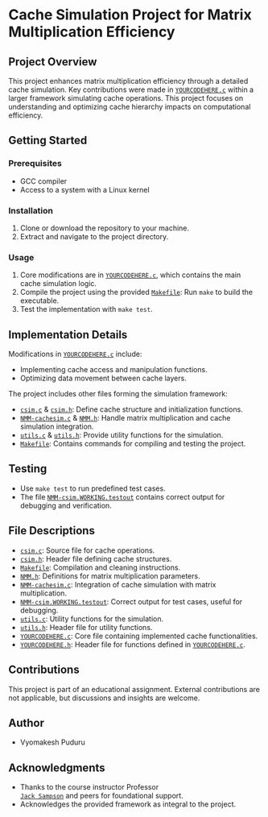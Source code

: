 # Cache Simulation Project for Matrix Multiplication Efficiency

## Project Overview
This project enhances matrix multiplication efficiency through a detailed cache simulation. Key contributions were made in [`YOURCODEHERE.c`](Project_files/YOURCODEHERE.c) within a larger framework simulating cache operations. This project focuses on understanding and optimizing cache hierarchy impacts on computational efficiency.

## Getting Started
### Prerequisites
- GCC compiler
- Access to a system with a Linux kernel

### Installation
1. Clone or download the repository to your machine.
2. Extract and navigate to the project directory.

### Usage
1. Core modifications are in [`YOURCODEHERE.c`](Project_files/YOURCODEHERE.c), which contains the main cache simulation logic.
2. Compile the project using the provided [`Makefile`](Project_files/Makefile): Run `make` to build the executable.
3. Test the implementation with `make test`.

## Implementation Details
Modifications in [`YOURCODEHERE.c`](Project_files/YOURCODEHERE.c) include:
- Implementing cache access and manipulation functions.
- Optimizing data movement between cache layers.

The project includes other files forming the simulation framework:

- [`csim.c`](Project_files/csim.c) & [`csim.h`](Project_files/csim.h): Define cache structure and initialization functions.
- [`NMM-cachesim.c`](Project_files/NMM-cachesim.c) & [`NMM.h`](Project_files/NMM.h): Handle matrix multiplication and cache simulation integration.
- [`utils.c`](Project_files/utils.c) & [`utils.h`](Project_files/utils.h): Provide utility functions for the simulation.
- [`Makefile`](Project_files/Makefile): Contains commands for compiling and testing the project.

## Testing
- Use `make test` to run predefined test cases.
- The file [`NMM-csim.WORKING.testout`](Project_files/NMM-csim.WORKING.testout) contains correct output for debugging and verification.

## File Descriptions
- [`csim.c`](Project_files/csim.c): Source file for cache operations.
- [`csim.h`](Project_files/csim.h): Header file defining cache structures.
- [`Makefile`](Project_files/Makefile): Compilation and cleaning instructions.
- [`NMM.h`](Project_files/NMM.h): Definitions for matrix multiplication parameters.
- [`NMM-cachesim.c`](Project_files/NMM-cachesim.c): Integration of cache simulation with matrix multiplication.
- [`NMM-csim.WORKING.testout`](Project_files/NMM-csim.WORKING.testout): Correct output for test cases, useful for debugging.
- [`utils.c`](Project_files/utils.c): Utility functions for the simulation.
- [`utils.h`](Project_files/utils.h): Header file for utility functions.
- [`YOURCODEHERE.c`](Project_files/YOURCODEHERE.c): Core file containing implemented cache functionalities.
- [`YOURCODEHERE.h`](Project_files/YOURCODEHERE.h): Header file for functions defined in [`YOURCODEHERE.c`](Project_files/YOURCODEHERE.c).

## Contributions
This project is part of an educational assignment. External contributions are not applicable, but discussions and insights are welcome.

## Author
- Vyomakesh Puduru

## Acknowledgments
- Thanks to the course instructor Professor 	
[`Jack Sampson`](https://www.eecs.psu.edu/departments/directory-detail-g.aspx?q=jms1257) and peers for foundational support.
- Acknowledges the provided framework as integral to the project.
